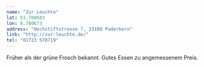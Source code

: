 ```yaml
---
name: "Zur Leuchte"
lat: 51.708683
lon: 8.780673
address: "Hochstiftstrasse 7, 33100 Paderborn"
link: "http://zur-leuchte.de/"
tel: "01723 570719"
---
```

Früher als der grüne Frosch bekannt. Gutes Essen zu angemessenem Preis.
